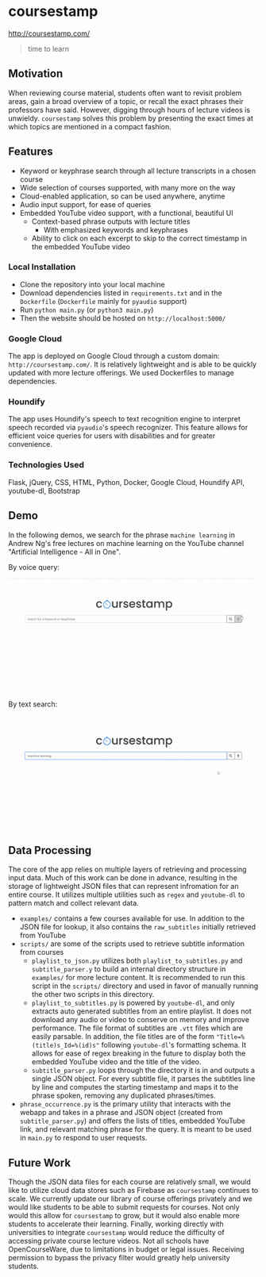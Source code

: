 # coursestamp
<http://coursestamp.com/>
> time to learn

## Motivation
When reviewing course material, students often want to revisit problem areas, gain a broad overview of a topic, or recall the exact phrases their professors have said. However, digging through hours of lecture videos is unwieldy. `coursestamp` solves this problem by presenting the exact times at which topics are mentioned in a compact fashion.

## Features
- Keyword or keyphrase search through all lecture transcripts in a chosen course
- Wide selection of courses supported, with many more on the way
- Cloud-enabled application, so can be used anywhere, anytime
- Audio input support, for ease of queries
- Embedded YouTube video support, with a functional, beautiful UI
    - Context-based phrase outputs with lecture titles
        - With emphasized keywords and keyphrases
    - Ability to click on each excerpt to skip to the correct timestamp in the embedded YouTube video

### Local Installation
- Clone the repository into your local machine
- Download dependencies listed in `requirements.txt` and in the `Dockerfile` (`Dockerfile` mainly for `pyaudio` support)
- Run `python main.py` (or `python3 main.py`)
- Then the website should be hosted on `http://localhost:5000/`

### Google Cloud
The app is deployed on Google Cloud through a custom domain: `http://coursestamp.com/`. It is relatively lightweight and is able to be quickly updated with more lecture offerings. We used Dockerfiles to manage dependencies.
### Houndify
The app uses Houndify's speech to text recognition engine to interpret speech recorded via `pyaudio`'s speech recognizer. This feature allows for efficient voice queries for users with disabilities and for greater convenience.
### Technologies Used
Flask, jQuery, CSS, HTML, Python, Docker, Google Cloud, Houndify API, youtube-dl, Bootstrap
## Demo

In the following demos, we search for the phrase `machine learning` in Andrew Ng's free lectures on machine learning on the YouTube channel "Artificial Intelligence - All in One".

By voice query:

<img src="demo/voice_search_gif.gif" width="600">

By text search:

<img src="demo/text_search_gif.gif" width="600">

## Data Processing
The core of the app relies on multiple layers of retrieving and processing input data. Much of this work can be done in advance, resulting in the storage of lightweight JSON files that can represent infromation for an entire course. It utilizes multiple utilities such as `regex` and `youtube-dl` to pattern match and collect relevant data.
- `examples/` contains a few courses available for use. In addition to the JSON file for lookup, it also contains the `raw_subtitles` initially retrieved from YouTube
- `scripts/` are some of the scripts used to retrieve subtitle information from courses
    - `playlist_to_json.py` utilizes both `playlist_to_subtitles.py` and `subtitle_parser.y` to build an internal directory structure in `examples/` for more lecture content. It is recommended to run this script in the `scripts/` directory and used in favor of manually running the other two scripts in this directory.
    - `playlist_to_subtitles.py` is powered by `youtube-dl`, and only extracts auto generated subtitles from an entire playlist. It does not download any audio or video to conserve on memory and improve performance. The file format of subtitles are `.vtt` files which are easily parsable. In addition, the file titles are of the form `"Title=%(title)s_Id=%(id)s"` following `youtube-dl`'s formatting schema. It allows for ease of regex breaking in the future to display both the embedded YouTube video and the title of the video.
    - `subtitle_parser.py` loops through the directory it is in and outputs a single JSON object. For every subtitle file, it parses the subtitles line by line and computes the starting timestamp and maps it to the phrase spoken, removing any duplicated phrases/times.
- `phrase_occurrence.py` is the primary utility that interacts with the webapp and takes in a phrase and JSON object (created from `subtitle_parser.py`) and offers the lists of titles, embedded YouTube link, and relevant matching phrase for the query. It is meant to be used in `main.py` to respond to user requests.

## Future Work
Though the JSON data files for each course are relatively small, we would like to utilize cloud data stores such as Firebase as `coursestamp` continues to scale. We currently update our library of course offerings privately and we would like students to be able to submit requests for courses. Not only would this allow for `coursestamp` to grow, but it would also enable more students to accelerate their learning. Finally, working directly with universities to integrate `coursestamp` would reduce the difficulty of accessing private course lecture videos. Not all schools have OpenCourseWare, due to limitations in budget or legal issues. Receiving permission to bypass the privacy filter would greatly help university students.
